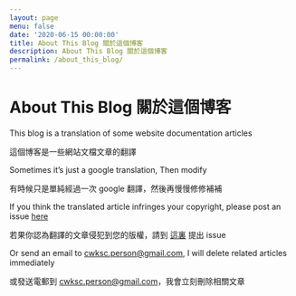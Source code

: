 ```yaml
---
layout: page
menu: false
date: '2020-06-15 00:00:00'
title: About This Blog 關於這個博客
description: About This Blog 關於這個博客
permalink: /about_this_blog/
---
```


# About This Blog 關於這個博客

This blog is a translation of some website documentation articles

這個博客是一些網站文檔文章的翻譯

Sometimes it’s just a google translation, Then modify

有時候只是單純經過一次 google 翻譯，然後再慢慢修修補補

If you think the translated article infringes your copyright, please post an issue [here](https://github.com/CWKSC/BlogComment/issues)

若果你認為翻譯的文章侵犯到您的版權，請到 [這裏](https://github.com/CWKSC/BlogComment/issues) 提出 issue

Or send an email to cwksc.person@gmail.com, I will delete related articles immediately

或發送電郵到 cwksc.person@gmail.com，我會立刻刪除相關文章